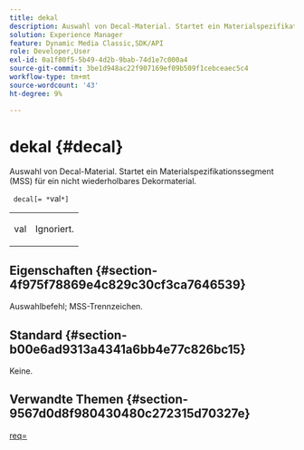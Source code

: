 ```yaml
---
title: dekal
description: Auswahl von Decal-Material. Startet ein Materialspezifikationssegment (MSS) für ein nicht wiederholbares Dekormaterial.
solution: Experience Manager
feature: Dynamic Media Classic,SDK/API
role: Developer,User
exl-id: 0a1f80f5-5b49-4d2b-9bab-74d1e7c000a4
source-git-commit: 3be1d948ac22f907169ef09b509f1cebceaec5c4
workflow-type: tm+mt
source-wordcount: '43'
ht-degree: 9%

---
```


# dekal {#decal}

Auswahl von Decal-Material. Startet ein Materialspezifikationssegment (MSS) für ein nicht wiederholbares Dekormaterial.

` decal[= *`val`*]`

<table id="simpletable_35431F0E19B143528BD75C82CFBC5EE0"> 
 <tr class="strow"> 
  <td class="stentry"> <p> <span class="varname"> val </span> </p> </td> 
  <td class="stentry"> <p>Ignoriert. </p> </td> 
 </tr> 
</table>

## Eigenschaften {#section-4f975f78869e4c829c30cf3ca7646539}

Auswahlbefehl; MSS-Trennzeichen.

## Standard {#section-b00e6ad9313a4341a6bb4e77c826bc15}

Keine.

## Verwandte Themen {#section-9567d0d8f980430480c272315d70327e}

[req=](../../../../../ir-api/http-protocol/image-rendering-api-ref/c-ir-http-protocol-ref/c-ir-http-protocol-command-reference/r-ir-req.md#reference-792b1a663fb64261bd2de2a209b847fb)

